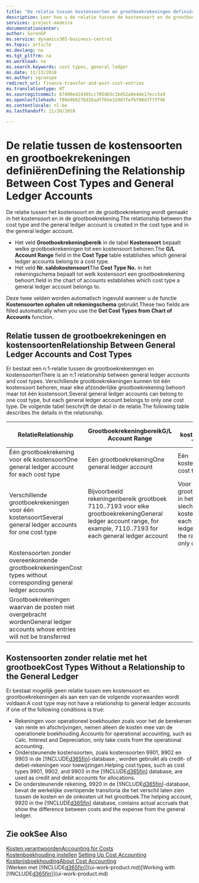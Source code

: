 ```yaml
---
title: "De relatie tussen kostensoorten en grootboekrekeningen definiëren | Microsoft Docs"
description: Leer hoe u de relatie tussen de kostensoort en de grootboekrekening definieert.
services: project-madeira
documentationcenter: 
author: SorenGP
ms.service: dynamics365-business-central
ms.topic: article
ms.devlang: na
ms.tgt_pltfrm: na
ms.workload: na
ms.search.keywords: cost types, general ledger
ms.date: 11/13/2018
ms.author: sgroespe
redirect_url: finance-transfer-and-post-cost-entries
ms.translationtype: HT
ms.sourcegitcommit: 67400e424305cc705db5c1bd52a8e4de17ecc5a9
ms.openlocfilehash: f80e9b6276d26adffb5e3208ffefbf98d7f7ff96
ms.contentlocale: nl-be
ms.lasthandoff: 11/20/2018

---
```

# <a name="defining-the-relationship-between-cost-types-and-general-ledger-accounts"></a><span data-ttu-id="fd3b9-103">De relatie tussen de kostensoorten en grootboekrekeningen definiëren</span><span class="sxs-lookup"><span data-stu-id="fd3b9-103">Defining the Relationship Between Cost Types and General Ledger Accounts</span></span>
<span data-ttu-id="fd3b9-104">De relatie tussen het kostensoort en de grootboekrekening wordt gemaakt in het kostensoort en in de grootboekrekening.</span><span class="sxs-lookup"><span data-stu-id="fd3b9-104">The relationship between the cost type and the general ledger account is created in the cost type and in the general ledger account.</span></span>  

* <span data-ttu-id="fd3b9-105">Het veld **Grootboekrekeningbereik** in de tabel **Kostensoort** bepaalt welke grootboekrekeningen tot een kostensoort behoren.</span><span class="sxs-lookup"><span data-stu-id="fd3b9-105">The **G/L Account Range** field in the **Cost Type** table establishes which general ledger accounts belong to a cost type.</span></span>  
* <span data-ttu-id="fd3b9-106">Het veld **Nr. saldokostensoort**</span><span class="sxs-lookup"><span data-stu-id="fd3b9-106">The **Cost Type No.**</span></span> <span data-ttu-id="fd3b9-107">in het rekeningschema bepaalt tot welk kostensoort een grootboekrekening behoort.</span><span class="sxs-lookup"><span data-stu-id="fd3b9-107">field in the chart of accounts establishes which cost type a general ledger account belongs to.</span></span>  

<span data-ttu-id="fd3b9-108">Deze twee velden worden automatisch ingevuld wanneer u de functie **Kostensoorten ophalen uit rekeningschema** gebruikt.</span><span class="sxs-lookup"><span data-stu-id="fd3b9-108">These two fields are filled automatically when you use the **Get Cost Types from Chart of Accounts** function.</span></span>  

## <a name="relationship-between-general-ledger-accounts-and-cost-types"></a><span data-ttu-id="fd3b9-109">Relatie tussen de grootboekrekeningen en kostensoorten</span><span class="sxs-lookup"><span data-stu-id="fd3b9-109">Relationship Between General Ledger Accounts and Cost Types</span></span>  
<span data-ttu-id="fd3b9-110">Er bestaat een n:1-relatie tussen de grootboekrekeningen en kostensoorten</span><span class="sxs-lookup"><span data-stu-id="fd3b9-110">There is an n:1 relationship between general ledger accounts and cost types.</span></span> <span data-ttu-id="fd3b9-111">Verschillende grootboekrekeningen kunnen tot één kostensoort behoren, maar elke afzonderlijke grootboekrekening behoort maar tot één kostensoort.</span><span class="sxs-lookup"><span data-stu-id="fd3b9-111">Several general ledger accounts can belong to one cost type, but each general ledger account belongs to only one cost type.</span></span> <span data-ttu-id="fd3b9-112">De volgende tabel beschrijft de detail in de relatie.</span><span class="sxs-lookup"><span data-stu-id="fd3b9-112">The following table describes the details in the relationship.</span></span>  

|<span data-ttu-id="fd3b9-113">Relatie</span><span class="sxs-lookup"><span data-stu-id="fd3b9-113">Relationship</span></span>|<span data-ttu-id="fd3b9-114">**Grootboekrekeningbereik**</span><span class="sxs-lookup"><span data-stu-id="fd3b9-114">**G/L Account Range**</span></span>|<span data-ttu-id="fd3b9-115">**Nr. kostensoort**</span><span class="sxs-lookup"><span data-stu-id="fd3b9-115">**Cost Type No.**</span></span>|  
|------------------|------------------------------------------------|-------------------------------------------|  
|<span data-ttu-id="fd3b9-116">Één grootboekrekening voor elk kostensoort</span><span class="sxs-lookup"><span data-stu-id="fd3b9-116">One general ledger account for each cost type</span></span>|<span data-ttu-id="fd3b9-117">Eén grootboekrekening</span><span class="sxs-lookup"><span data-stu-id="fd3b9-117">One general ledger account</span></span>|<span data-ttu-id="fd3b9-118">Eén kostensoort</span><span class="sxs-lookup"><span data-stu-id="fd3b9-118">One cost type</span></span>|  
|<span data-ttu-id="fd3b9-119">Verschillende grootboekrekeningen voor één kostensoort</span><span class="sxs-lookup"><span data-stu-id="fd3b9-119">Several general ledger accounts for one cost type</span></span>|<span data-ttu-id="fd3b9-120">Bijvoorbeeld rekeningenbereik grootboek 7110..7193 voor elke grootboekrekening</span><span class="sxs-lookup"><span data-stu-id="fd3b9-120">General ledger account range, for example, 7110..7193 for each general ledger account</span></span>|<span data-ttu-id="fd3b9-121">Voor elke grootboekrekening in het bereik is slechts één kostensoort</span><span class="sxs-lookup"><span data-stu-id="fd3b9-121">For each general ledger account in the range, there is only one cost type</span></span>|  
|<span data-ttu-id="fd3b9-122">Kostensoorten zonder overeenkomende grootboekrekeningen</span><span class="sxs-lookup"><span data-stu-id="fd3b9-122">Cost types without corresponding general ledger accounts</span></span>|<Empty>||  
|<span data-ttu-id="fd3b9-123">Grootboekrekeningen waarvan de posten niet overgebracht worden</span><span class="sxs-lookup"><span data-stu-id="fd3b9-123">General ledger accounts whose entries will not be transferred</span></span>||<Empty>|  

## <a name="cost-types-without-a-relationship-to-the-general-ledger"></a><span data-ttu-id="fd3b9-124">Kostensoorten zonder relatie met het grootboek</span><span class="sxs-lookup"><span data-stu-id="fd3b9-124">Cost Types Without a Relationship to the General Ledger</span></span>  
<span data-ttu-id="fd3b9-125">Er bestaat mogelijk geen relatie tussen een kostensoort en grootboekrekeningen als aan een van de volgende voorwaarden wordt voldaan:</span><span class="sxs-lookup"><span data-stu-id="fd3b9-125">A cost type may not have a relationship to general ledger accounts if one of the following conditions is true:</span></span>  

* <span data-ttu-id="fd3b9-126">Rekeningen voor operationeel boekhouden zoals voor het de berekenen van rente en afschrijvingen, nemen alleen de kosten mee van de operationele boekhouding.</span><span class="sxs-lookup"><span data-stu-id="fd3b9-126">Accounts for operational accounting, such as Calc. Interest and Depreciation, only take costs from the operational accounting.</span></span>  
* <span data-ttu-id="fd3b9-127">Ondersteunende kostensoorten, zoals kostensoorten 9901, 9902 en 9903 in de [!INCLUDE[d365fin](includes/d365fin_md.md)]-database , worden gebruikt als credit- of debet-rekeningen voor toewijzingen.</span><span class="sxs-lookup"><span data-stu-id="fd3b9-127">Helping cost types, such as cost types 9901, 9902, and 9903 in the [!INCLUDE[d365fin](includes/d365fin_md.md)] database, are used as credit and debit accounts for allocations.</span></span>  
* <span data-ttu-id="fd3b9-128">De ondersteunende rekening, 9920 in de [!INCLUDE[d365fin](includes/d365fin_md.md)]-database, bevat de werkelijke overlopende transitoria die het verschil laten zien tussen de kosten en de onkosten uit het grootboek.</span><span class="sxs-lookup"><span data-stu-id="fd3b9-128">The helping account, 9920 in the [!INCLUDE[d365fin](includes/d365fin_md.md)] database, contains actual accruals that show the difference between costs and the expense from the general ledger.</span></span>  

## <a name="see-also"></a><span data-ttu-id="fd3b9-129">Zie ook</span><span class="sxs-lookup"><span data-stu-id="fd3b9-129">See Also</span></span>  
[<span data-ttu-id="fd3b9-130">Kosten verantwoorden</span><span class="sxs-lookup"><span data-stu-id="fd3b9-130">Accounting for Costs</span></span>](finance-manage-cost-accounting.md)  
<span data-ttu-id="fd3b9-131">[Kostenboekhouding instellen](finance-set-up-cost-accounting.md) </span><span class="sxs-lookup"><span data-stu-id="fd3b9-131">[Setting Up Cost Accounting](finance-set-up-cost-accounting.md) </span></span>  
[<span data-ttu-id="fd3b9-132">Kostprijsboekhouding</span><span class="sxs-lookup"><span data-stu-id="fd3b9-132">About Cost Accounting</span></span>](finance-about-cost-accounting.md)  
<span data-ttu-id="fd3b9-133">[Werken met [!INCLUDE[d365fin](includes/d365fin_md.md)]](ui-work-product.md)</span><span class="sxs-lookup"><span data-stu-id="fd3b9-133">[Working with [!INCLUDE[d365fin](includes/d365fin_md.md)]](ui-work-product.md)</span></span>

